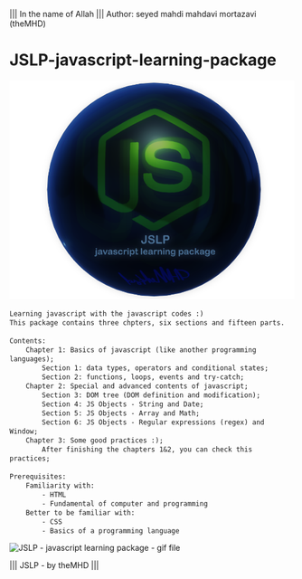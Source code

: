﻿||| In the name of Allah |||
Author:  seyed mahdi mahdavi mortazavi (theMHD)

# JSLP-javascript-learning-package
![JSLP - javascript learning package - png file](Logo/JSLPlogo.png)

    Learning javascript with the javascript codes :)
    This package contains three chpters, six sections and fifteen parts.

    Contents:
        Chapter 1: Basics of javascript (like another programming languages);
            Section 1: data types, operators and conditional states;
            Section 2: functions, loops, events and try-catch;
        Chapter 2: Special and advanced contents of javascript;
            Section 3: DOM tree (DOM definition and modification);
            Section 4: JS Objects - String and Date;
            Section 5: JS Objects - Array and Math;
            Section 6: JS Objects - Regular expressions (regex) and Window;
        Chapter 3: Some good practices :);
            After finishing the chapters 1&2, you can check this practices;

    Prerequisites:
        Familiarity with:
            - HTML
            - Fundamental of computer and programming
        Better to be familiar with:
            - CSS
            - Basics of a programming language

![JSLP - javascript learning package - gif file](Logo/JSLPlogo.gif)

||| JSLP - by theMHD |||
